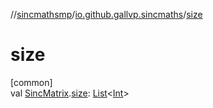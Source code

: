 //[sincmathsmp](../../index.md)/[io.github.gallvp.sincmaths](index.md)/[size](size.md)

# size

[common]\
val [SincMatrix](-sinc-matrix/index.md).[size](size.md): [List](https://kotlinlang.org/api/latest/jvm/stdlib/kotlin.collections/-list/index.html)&lt;[Int](https://kotlinlang.org/api/latest/jvm/stdlib/kotlin/-int/index.html)&gt;
